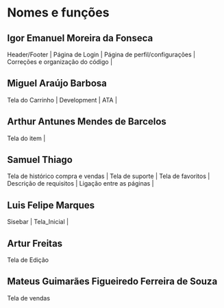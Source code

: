 # Nomes e funções
## Igor Emanuel Moreira da Fonseca
Header/Footer |
Página de Login |
Página de perfil/configurações |
Correções e organização do código |

## Miguel Araújo Barbosa 
Tela do Carrinho |
Development |
ATA |

## Arthur Antunes Mendes de Barcelos 
Tela do item |

## Samuel Thiago 
Tela de histórico compra e vendas |
Tela de suporte |
Tela de favoritos |
Descrição de requisitos |
Ligação entre as páginas |

## Luis Felipe Marques 
Sisebar |
Tela_Inicial |

## Artur Freitas 
Tela de Edição 

## Mateus Guimarães Figueiredo Ferreira de Souza 
Tela de vendas
